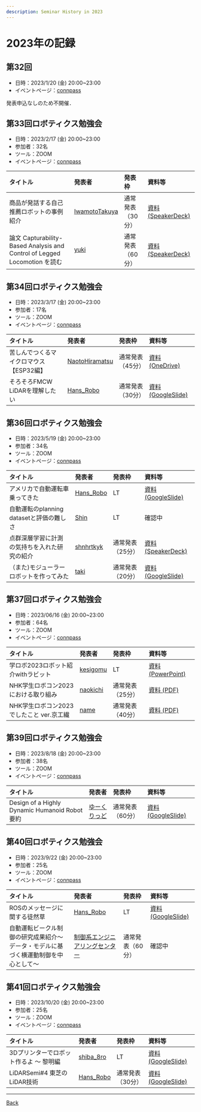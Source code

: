 ```yaml
---
description: Seminar History in 2023
---
```


<link rel="shortcut icon" type="image/x-icon" href="/favicon.ico?">

# 2023年の記録

## 第32回

- 日時：2023/1/20 (金) 20:00~23:00
- イベントページ：[connpass](https://robosemi.connpass.com/event/252458/)

発表申込なしのため不開催．

## 第33回ロボティクス勉強会

- 日時：2023/2/17 (金) 20:00~23:00
- 参加者：32名
- ツール：ZOOM
- イベントページ：[connpass](https://robosemi.connpass.com/event/273089/)

| タイトル | 発表者 | 発表枠 | 資料等 |
| :--- | :--- | :--- | :--- |
| 商品が発話する自己推薦ロボットの事例紹介 | [IwamotoTakuya](https://connpass.com/user/IwamotoTakuya/) | 通常発表（30分） | [資料 (SpeakerDeck)](https://speakerdeck.com/takuyai/takuya-iwamoto) |
| 論文 Capturability-Based Analysis and Control of Legged Locomotion を読む | [yuki](https://connpass.com/user/blessingyuki/) | 通常発表（60分） | [資料 (SpeakerDeck)](https://speakerdeck.com/ssryuki/review-on-capturability-based-analysis-and-control-of-legged-locomotion-part-1) |

## 第34回ロボティクス勉強会

- 日時：2023/3/17 (金) 20:00~23:00
- 参加者：17名
- ツール：ZOOM
- イベントページ：[connpass](https://robosemi.connpass.com/event/261065/)

| タイトル | 発表者 | 発表枠 | 資料等 |
| :--- | :--- | :--- | :--- |
| 苦しんでつくるマイクロマウス【ESP32編】 | [NaotoHiramatsu](https://connpass.com/user/NaotoHiramatsu/) | 通常発表（45分） | [資料 (OneDrive)](https://1drv.ms/b/s!ApIpz2t3rRNuxHfZRHdb69yGB4lq?e=0yksii) |
| そろそろFMCW LiDARを理解したい | [Hans_Robo](https://connpass.com/user/Hans_Robo/) | 通常発表（30分） | [資料 (GoogleSlide)](https://docs.google.com/presentation/d/1KN7mArNh4qD75FkKjTkYRrC0tyigj13YQi5yaUSK-p8/edit?usp=sharing) |

## 第36回ロボティクス勉強会

- 日時：2023/5/19 (金) 20:00~23:00
- 参加者：34名
- ツール：ZOOM
- イベントページ：[connpass](https://robosemi.connpass.com/event/276163/)

| タイトル | 発表者 | 発表枠 | 資料等 |
| :--- | :--- | :--- | :--- |
| アメリカで自動運転車乗ってきた | [Hans_Robo](https://connpass.com/user/Hans_Robo/) | LT | [資料 (GoogleSlide)](https://docs.google.com/presentation/d/18s2IFWGVS-ARusZH5hnRhvD18dttp-DJYjYbRxjd2no/edit?usp=sharing) |
| 自動運転のplanning datasetと評価の難しさ | [Shin](https://connpass.com/user/ShintaroTomie/) | LT | 確認中 |
| 点群深層学習に計測の気持ちを入れた研究の紹介 | [shnhrtkyk](https://connpass.com/user/Shinohara-Takayuki/) | 通常発表（25分） | [資料 (SpeakerDeck)](https://speakerdeck.com/shnhrtkyk/di-36hui-roboteikusumian-qiang-hui-fa-biao-zi-liao) |
| （また)モジューラーロボットを作ってみた | [taki](https://connpass.com/user/takijon/) | 通常発表（20分） | [資料 (GoogleSlide)](https://docs.google.com/presentation/d/1ZHMwy34jyMuE6VSaMkGgK924pcNZymq4/edit?usp=share_link&ouid=109372652769606535642&rtpof=true&sd=true) |

## 第37回ロボティクス勉強会

- 日時：2023/06/16 (金) 20:00~23:00
- 参加者：64名
- ツール：ZOOM
- イベントページ：[connpass](https://robosemi.connpass.com/event/276164/)

| タイトル | 発表者 | 発表枠 | 資料等 |
| :--- | :--- | :--- | :--- |
| 学ロボ2023ロボット紹介withラビット | [kesigomu](https://connpass.com/user/kesigomu/) | LT | [資料 (PowerPoint)](https://drive.google.com/file/d/15D_WbzOEsqYP7tys4TjzzwBG0qClZ7Pb/view) |
| NHK学生ロボコン2023における取り組み | [naokichi](https://connpass.com/user/4869naokichi/) | 通常発表（25分） | [資料 (PDF)](https://drive.google.com/file/d/1BTW0vYB8iYP_AXLCvw3Hi23dzOebZdnE/view?usp=sharing) |
| NHK学生ロボコン2023でしたこと ver.京工繊 | [name](https://connpass.com/user/yamikuma/) | 通常発表（40分） | [資料 (PDF)](https://drive.google.com/file/d/1ehepE5suWo4CZupRrJ1WMACvEXDovpOB/view?usp=sharing) |

## 第39回ロボティクス勉強会

- 日時：2023/8/18 (金) 20:00~23:00
- 参加者：38名
- ツール：ZOOM
- イベントページ：[connpass](https://robosemi.connpass.com/event/287048/)

| タイトル | 発表者 | 発表枠 | 資料等 |
| :--- | :--- | :--- | :--- |
| Design of a Highly Dynamic Humanoid Robot要約 | [ゆーくりっど](https://connpass.com/user/yuqlid/) | 通常発表（60分） | [資料 (GoogleSlide)](https://docs.google.com/presentation/d/1lqVWng101Ndnj5RVh5sjnqxzD0DrJk9G5QqFz1AQxYQ/edit?usp=sharing) |

## 第40回ロボティクス勉強会

- 日時：2023/9/22 (金) 20:00~23:00
- 参加者：25名
- ツール：ZOOM
- イベントページ：[connpass](https://robosemi.connpass.com/event/287049/)

| タイトル | 発表者 | 発表枠 | 資料等 |
| :--- | :--- | :--- | :--- |
| ROSのメッセージに関する徒然草 | [Hans_Robo](https://connpass.com/user/Hans_Robo/) | LT | [資料 (GoogleSlide)](https://docs.google.com/presentation/d/1aRUorAbpUI3HozGb0Rrn3QsJ0h3hUENtahXvFxzl1yw/edit?usp=sharing) |
| 自動運転ビークル制御の研究成果紹介～データ・モデルに基づく横運動制御を中心として～ | [制御系エンジニアリングセンター](https://connpass.com/user/KariControl/) | 通常発表（60分） | 確認中 |

## 第41回ロボティクス勉強会

- 日時：2023/10/20 (金) 20:00~23:00
- 参加者：25名
- ツール：ZOOM
- イベントページ：[connpass](https://robosemi.connpass.com/event/295331/)

| タイトル | 発表者 | 発表枠 | 資料等 |
| :--- | :--- | :--- | :--- |
| 3Dプリンターでロボット作るよ ～ 黎明編 | [shiba_8ro](https://connpass.com/user/YoshihiroShibata/) | LT | [資料 (GoogleSlide)](https://docs.google.com/presentation/d/155h_CeXNabPWAekEbRYluvHbpJjFCjJZNdJF0b3e090/edit?usp=sharing) |
| LiDARSemi#4 東芝のLiDAR技術 | [Hans_Robo](https://connpass.com/user/Hans_Robo/) | 通常発表（30分） | [資料 (GoogleSlide)](https://docs.google.com/presentation/d/1TSTysL5pfljx6ocYLlZzsQFjLOvwV_KkDNmrNeVZZEE/edit?usp=sharing) |

<!-- ## 第N回ロボティクス勉強会

- 日時：2023/ (金) 20:00~23:00
- 参加者：N名
- ツール：ZOOM
- イベントページ：[connpass](URL)

| タイトル | 発表者 | 発表枠 | 資料等 |
| :--- | :--- | :--- | :--- |
|  | [name](https://connpass.com/user/name/) | LT | [資料](url) |
|  | [name](https://connpass.com/user/name/) | LT | [資料](url) |
|  | [name](https://connpass.com/user/name/) | 通常発表（N分） | [資料](url) |
|  | [name](https://connpass.com/user/name/) | 通常発表（N分） | [資料](url) | -->
- - -
[Back](../index)
